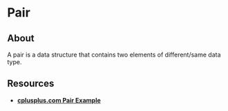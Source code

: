 # Pair

## About

A pair is a data structure that contains two elements of different/same data type.

## Resources

-   [**cplusplus.com Pair Example**](http://www.cplusplus.com/reference/utility/pair/pair/)
